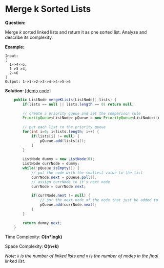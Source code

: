# Merge k Sorted Lists

**Question:** 

Merge *k* sorted linked lists and return it as one sorted list. Analyze and describe its complexity.

**Example:** 

```
Input:
[
  1->4->5,
  1->3->4,
  2->6
]
Output: 1->1->2->3->4->4->5->6
```

**Solution:**  [[demo code](https://github.com/AlfredYan/Algorithms_Practice/blob/master/code/MergedKSortedLists.java)] 

```java
	public ListNode mergeKLists(ListNode[] lists) {
		if(lists == null || lists.length == 0) return null;
		
		// create a priority queue and set the comparison rule
		PriorityQueue<ListNode> pQueue = new PriorityQueue<ListNode>((n1, n2) -> n1.val-n2.val);
		
		// put each list to the priority queue
		for(int i=0; i<lists.length; i++) {
			if(lists[i] != null) {
				pQueue.add(lists[i]);
			}
		}
		
		ListNode dummy = new ListNode(0);
		ListNode currNode = dummy;
		while(!pQueue.isEmpty()) {
			// put the node with the smallest value to the list
			currNode.next = pQueue.poll();
			// assign currNode to it's next node 
			currNode = currNode.next;
			
			if(currNode.next != null) {
				// put the next node of the node that just be added to the list
				pQueue.add(currNode.next);
			}
		}
		
		return dummy.next;
	}
```

Time Complexity: **O(n*logk)**

Space Complexity: **O(n+k)** 

*Note: ``k`` is the number of linked lists and ``n`` is the number of nodes in the final linked list.* 